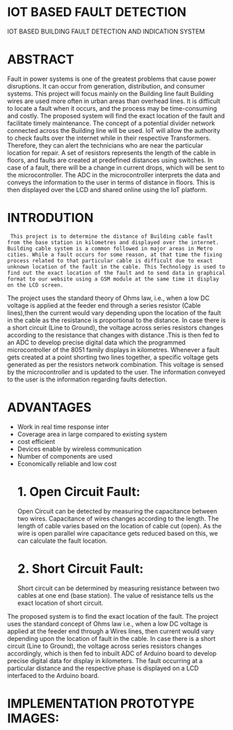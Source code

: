 # IOT BASED FAULT DETECTION
IOT BASED BUILDING FAULT DETECTION AND INDICATION SYSTEM
# ABSTRACT
  Fault in power systems is one of the greatest problems that cause power disruptions. It can occur from generation, distribution, and consumer systems. This project will focus mainly on the Building line fault Building wires are used more often in urban areas than overhead lines. It is difficult to locate a fault when it occurs, and the process may be time-consuming and costly. The proposed system will find the exact location of the fault and facilitate timely maintenance. The concept of a potential divider network connected across the Building line will be used. IoT will allow the authority to check faults over the internet while in their respective Transformers. Therefore, they can alert the technicians who are near the particular location for repair. A set of resistors represents the length of the cable in floors, and faults are created at predefined distances using switches. In case of a fault, there will be a change in current drops, which will be sent to the microcontroller. The ADC in the microcontroller interprets the data and conveys the information to the user in terms of distance in floors. This is then displayed over the LCD and shared online using the IoT platform.
  # INTRODUTION
     This project is to determine the distance of Building cable fault from the base station in kilometres and displayed over the internet. Building cable system is a common followed in major areas in Metro cities. While a fault occurs for some reason, at that time the fixing process related to that particular cable is difficult due to exact unknown location of the fault in the cable. This Technology is used to find out the exact location of the fault and to send data in graphical format to our website using a GSM module at the same time it display on the LCD screen.
The project uses the standard theory of Ohms law, i.e., when a low DC voltage is applied at the feeder end through a series resistor (Cable lines),then the current would vary depending upon the location of the fault in the cable as the resistance is proportional to the distance. In case there is a short circuit (Line to Ground), the voltage across series resistors changes according to the resistance that changes with distance .This is then fed to an ADC to develop precise digital data which the programmed microcontroller of the 8051 family displays in kilometres.  Whenever a fault gets created at a point shorting two lines together, a specific voltage gets generated as per the resistors network combination. This voltage is sensed by the microcontroller and is updated to the user. The information conveyed to the user is the information regarding faults detection.
  # ADVANTAGES
* Work in real time response inter 
* Coverage area in large compared to existing system 
* cost efficient
* Devices enable by wireless communication 
* Number of components are used
* Economically reliable and low cost
  # 1. Open Circuit Fault:
    Open Circuit can be detected by measuring the capacitance between two wires. Capacitance of wires changes according to the length. The length of cable varies based on the location of cable cut (open). As the wire is open parallel wire capacitance gets reduced based on this, we can calculate the fault location.
  # 2. Short Circuit Fault:
     Short circuit can be determined by measuring resistance between two cables at one end (base station). The value of resistance tells us the exact location of short circuit.

The proposed system is to find the exact location of the fault. The project uses the standard concept of Ohms law i.e., when a low DC voltage is applied at the feeder end through a Wires lines, then current would vary depending upon the location of fault in the cable. In case there is a short circuit (Line to Ground), the voltage across series resistors changes accordingly, which is then fed to inbuilt ADC of Arduino board to develop precise digital data for display in kilometers. The fault occurring at a particular distance and the respective phase is displayed on a LCD interfaced to the Arduino board.
  # IMPLEMENTATION PROTOTYPE IMAGES:
  




